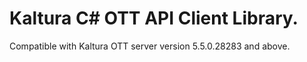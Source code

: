 # Kaltura C# OTT API Client Library.
Compatible with Kaltura OTT server version 5.5.0.28283 and above.
